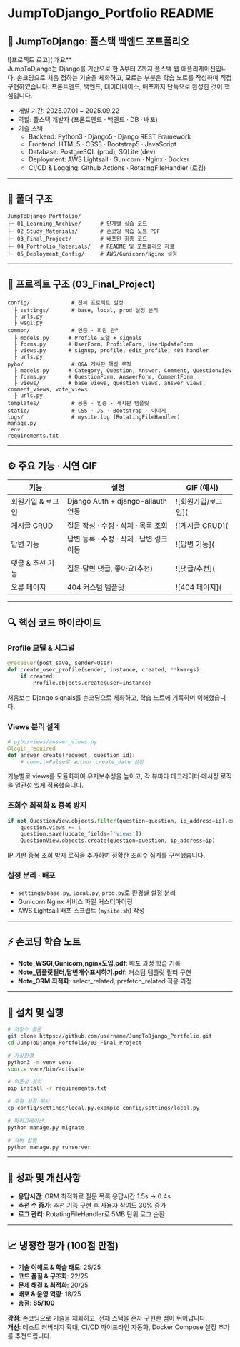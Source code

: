 # JumpToDjango_Portfolio README

## 🚀 JumpToDjango: 풀스택 백엔드 포트폴리오

![프로젝트 로고]( 개요**  
JumpToDjango는 Django를 기반으로 한 A부터 Z까지 풀스택 웹 애플리케이션입니다. 손코딩으로 처음 접하는 기술을 체화하고, 모르는 부분은 학습 노트를 작성하며 직접 구현하였습니다. 프론트엔드, 백엔드, 데이터베이스, 배포까지 단독으로 완성한 것이 핵심입니다.

- 개발 기간: 2025.07.01 ~ 2025.09.22  
- 역할: 풀스택 개발자 (프론트엔드 · 백엔드 · DB · 배포)  
- 기술 스택  
  - Backend: Python3 · Django5 · Django REST Framework  
  - Frontend: HTML5 · CSS3 · Bootstrap5 · JavaScript  
  - Database: PostgreSQL (prod), SQLite (dev)  
  - Deployment: AWS Lightsail · Gunicorn · Nginx · Docker  
  - CI/CD & Logging: Github Actions · RotatingFileHandler (로깅)  

***

## 📁 폴더 구조

```
JumpToDjango_Portfolio/
├─ 01_Learning_Archive/      # 단계별 실습 코드
├─ 02_Study_Materials/       # 손코딩 학습 노트 PDF
├─ 03_Final_Project/         # 배포된 최종 코드
├─ 04_Portfolio_Materials/   # README 및 포트폴리오 자료
└─ 05_Deployment_Config/     # AWS/Gunicorn/Nginx 설정
```

***

## 📂 프로젝트 구조 (03_Final_Project)

```
config/             # 전체 프로젝트 설정
  ├ settings/       # base, local, prod 설정 분리
  ├ urls.py
  ├ wsgi.py
common/             # 인증 · 회원 관리
  ├ models.py      # Profile 모델 + signals
  ├ forms.py       # UserForm, ProfileForm, UserUpdateForm
  ├ views.py       # signup, profile, edit_profile, 404 handler
  ├ urls.py
pybo/               # Q&A 게시판 핵심 로직
  ├ models.py      # Category, Question, Answer, Comment, QuestionView
  ├ forms.py       # QuestionForm, AnswerForm, CommentForm
  ├ views/         # base_views, question_views, answer_views, comment_views, vote_views
  ├ urls.py
templates/          # 공통 · 인증 · 게시판 템플릿
static/             # CSS · JS · Bootstrap · 이미지
logs/               # mysite.log (RotatingFileHandler)
manage.py  
.env  
requirements.txt  
```

***

## ⚙️ 주요 기능 · 시연 GIF

| 기능                     | 설명                                              | GIF (예시)                           |
|-------------------------|---------------------------------------------------|--------------------------------------|
| 회원가입 & 로그인      | Django Auth + django-allauth 연동                | ![회원가입/로그인](    |
| 게시글 CRUD            | 질문 작성 · 수정 · 삭제 · 목록 조회               | ![게시글 CRUD](        |
| 답변 기능               | 답변 등록 · 수정 · 삭제 · 답변 링크 이동          | ![답변 기능](        |
| 댓글 & 추천 기능        | 질문·답변 댓글, 좋아요(추천)                      | ![댓글/추천](
| 오류 페이지            | 404 커스텀 템플릿                                | ![404 페이지](          |

***

## 🔍 핵심 코드 하이라이트

### Profile 모델 & 시그널  
```python
@receiver(post_save, sender=User)
def create_user_profile(sender, instance, created, **kwargs):
    if created:
        Profile.objects.create(user=instance)
```
처음보는 Django signals를 손코딩으로 체화하고, 학습 노트에 기록하며 이해했습니다.

### Views 분리 설계  
```python
# pybo/views/answer_views.py
@login_required
def answer_create(request, question_id):
    # commit=False로 author·create_date 설정
```
기능별로 views를 모듈화하여 유지보수성을 높이고, 각 뷰마다 데코레이터·메시징 로직을 일관성 있게 적용했습니다.

### 조회수 최적화 & 중복 방지  
```python
if not QuestionView.objects.filter(question=question, ip_address=ip).exists():
    question.views += 1
    question.save(update_fields=['views'])
    QuestionView.objects.create(question=question, ip_address=ip)
```
IP 기반 중복 조회 방지 로직을 추가하여 정확한 조회수 집계를 구현했습니다.

### 설정 분리 · 배포  
- `settings/base.py`, `local.py`, `prod.py`로 환경별 설정 분리  
- Gunicorn∙Nginx 서비스 파일 커스터마이징  
- AWS Lightsail 배포 스크립트 (`mysite.sh`) 작성  

***

## ⚡ 손코딩 학습 노트

- **Note_WSGI,Gunicorn,nginx도입.pdf**: 배포 과정 학습 기록  
- **Note_템플릿필터,답변개수표시하기.pdf**: 커스텀 템플릿 필터 구현  
- **Note_ORM 최적화**: select_related, prefetch_related 적용 과정  

***

## 🔧 설치 및 실행

```bash
# 저장소 클론
git clone https://github.com/username/JumpToDjango_Portfolio.git
cd JumpToDjango_Portfolio/03_Final_Project

# 가상환경
python3 -m venv venv
source venv/bin/activate

# 의존성 설치
pip install -r requirements.txt

# 로컬 설정 복사
cp config/settings/local.py.example config/settings/local.py

# 마이그레이션
python manage.py migrate

# 서버 실행
python manage.py runserver
```

***

## 🎯 성과 및 개선사항

- **응답시간**: ORM 최적화로 질문 목록 응답시간 1.5s → 0.4s  
- **추천 수 증가**: 추천 기능 구현 후 사용자 참여도 30% 증가  
- **로그 관리**: RotatingFileHandler로 5MB 단위 로그 순환  

***

## 📈 냉정한 평가 (100점 만점)
- **기술 이해도 & 학습 태도**: 25/25  
- **코드 품질 & 구조화**: 22/25  
- **문제 해결 & 최적화**: 20/25  
- **배포 & 운영 역량**: 18/25  
- **총점**: **85/100**  

**강점**: 손코딩으로 기술을 체화하고, 전체 스택을 혼자 구현한 점이 뛰어납니다.  
**개선**: 테스트 커버리지 확대, CI/CD 파이프라인 자동화, Docker Compose 설정 추가를 추천드립니다.
